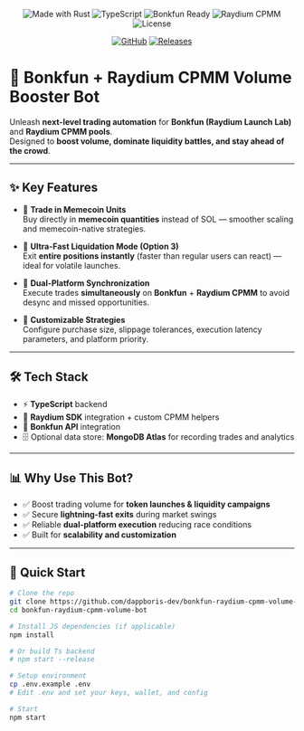 <!-- ====== TOP BANNER + BADGES (HTML allowed in GitHub README) ====== -->
<div align="center">
  <!-- Banner: replace the src with your banner image URL -->

  <!-- Badges -->
  <p>
    <img alt="Made with Rust" src="https://img.shields.io/badge/Made%20with-Rust-000?logo=rust&style=for-the-badge" />
    <img alt="TypeScript" src="https://img.shields.io/badge/TypeScript-%23007ACC.svg?logo=typescript&style=for-the-badge" />
    <img alt="Bonkfun Ready" src="https://img.shields.io/badge/Bonkfun-Ready-brightgreen?style=for-the-badge" />
    <img alt="Raydium CPMM" src="https://img.shields.io/badge/Raydium-CPMM-blue?style=for-the-badge" />
    <img alt="License" src="https://img.shields.io/badge/License-MIT-lightgrey?style=for-the-badge" />
  </p>

  <!-- Call-to-action buttons -->
  <p>
    <a href="https://github.com/dappboris-dev/bonkfun-raydium-cpmm-volume-bot"><img src="https://img.shields.io/badge/View%20on-GitHub-181717?style=for-the-badge&logo=github" alt="GitHub"/></a>
    <a href="https://github.com/dappboris-dev/bonkfun-raydium-cpmm-volume-bot/releases"><img src="https://img.shields.io/badge/Releases-v1.0-blue?style=for-the-badge" alt="Releases"/></a>
  </p>
</div>

# 🚀 Bonkfun + Raydium CPMM Volume Booster Bot

Unleash **next-level trading automation** for **Bonkfun (Raydium Launch Lab)** and **Raydium CPMM pools**.  
Designed to **boost volume, dominate liquidity battles, and stay ahead of the crowd**.

---

## ✨ Key Features

- 🔹 **Trade in Memecoin Units**  
  Buy directly in **memecoin quantities** instead of SOL — smoother scaling and memecoin-native strategies.

- 🔹 **Ultra-Fast Liquidation Mode (Option 3)**  
  Exit **entire positions instantly** (faster than regular users can react) — ideal for volatile launches.

- 🔹 **Dual-Platform Synchronization**  
  Execute trades **simultaneously** on **Bonkfun** + **Raydium CPMM** to avoid desync and missed opportunities.

- 🔹 **Customizable Strategies**  
  Configure purchase size, slippage tolerances, execution latency parameters, and platform priority.

---

## 🛠 Tech Stack

- ⚡ **TypeScript** backend  
- 🧩 **Raydium SDK** integration + custom CPMM helpers  
- 🔗 **Bonkfun API** integration  
- 🗄 Optional data store: **MongoDB Atlas** for recording trades and analytics

---

## 📊 Why Use This Bot?

- ✅ Boost trading volume for **token launches & liquidity campaigns**  
- ✅ Secure **lightning-fast exits** during market swings  
- ✅ Reliable **dual-platform execution** reducing race conditions  
- ✅ Built for **scalability and customization**

---

## 🚀 Quick Start

```bash
# Clone the repo
git clone https://github.com/dappboris-dev/bonkfun-raydium-cpmm-volume-bot.git
cd bonkfun-raydium-cpmm-volume-bot

# Install JS dependencies (if applicable)
npm install

# Or build Ts backend
# npm start --release

# Setup environment
cp .env.example .env
# Edit .env and set your keys, wallet, and config

# Start
npm start
